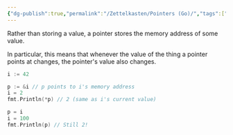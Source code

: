 ```yaml
---
{"dg-publish":true,"permalink":"/Zettelkasten/Pointers (Go)/","tags":["go"],"noteIcon":"1","created":"2024-11-08T00:13:14.031+09:00","updated":"2024-11-14T09:15:50.217+09:00"}
---
```



Rather than storing a value, a pointer stores the memory address of some value.

In particular, this means that whenever the value of the thing a pointer points at changes, the pointer's value also changes.

```go
i := 42

p := &i // p points to i's memory address
i = 2
fmt.Println(*p) // 2 (same as i's current value)

p = i
i = 100
fmt.Println(p) // Still 2!
```